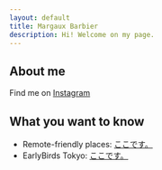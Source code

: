 ```yaml
---
layout: default
title: Margaux Barbier
description: Hi! Welcome on my page. 
---
```


## About me

Find me on <a href="https://www.instagram.com/margauxbarbier/" target="_blank">Instagram</a>

## What you want to know ##

* Remote-friendly places: [ここです。](https://www.instagram.com/whereiwouldliketoremote/)
* EarlyBirds Tokyo: [ここです。](https://www.earlybirdstokyo.com/)

